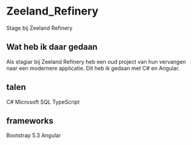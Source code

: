 # Zeeland_Refinery
Stage bij Zeeland Refinery


## Wat heb ik daar gedaan
Als stagiar bij Zeeland Refinery heb een oud project van hun vervangen naar een modernere applicatie. Dit heb ik gedaan met C# en Angular. 

## talen
C#
Microsoft SQL
TypeScript

## frameworks
Bootstrap 5.3
Angular
